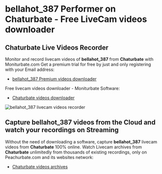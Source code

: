 # bellahot_387 Performer on Chaturbate - Free LiveCam videos downloader

## Chaturbate Live Videos Recorder

Monitor and record livecam videos of **bellahot_387** from **Chaturbate** with Moniturbate.com
Get a premium trial for free by just and only registering with your Email address:
* [bellahot_387 Premium videos downloader](https://moniturbate.com/request-demo-licence-key.html)

Free livecam videos downloader - Moniturbate Software:
* [Chaturbate videos downloader](https://moniturbate.com/moniturbate-download-software.html)

![bellahot_387 livecam videos recorder](https://peachurnet.com/templates/moniturbate-software.png)


## Capture bellahot_387 videos from the Cloud and watch your recordings on Streaming

Without the need of downloading a software, capture **bellahot_387** livecam videos from **Chaturbate** 100% online.
Watch Livecam archives from **Chaturbate** unlimitedly from thousands of existing recordings, only on Peachurbate.com and its websites network:
* [Chaturbate videos archives](https://peachurnet.com/)